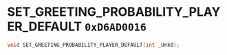 # SET_GREETING_PROBABILITY_PLAYER_DEFAULT `0xD6AD0016`

```cpp
void SET_GREETING_PROBABILITY_PLAYER_DEFAULT(int _Unk0);
```